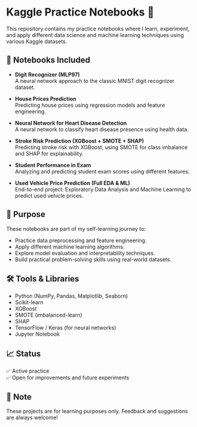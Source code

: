
# Kaggle Practice Notebooks 🚀

This repository contains my practice notebooks where I learn, experiment, and apply different data science and machine learning techniques using various Kaggle datasets.

## 📂 Notebooks Included

- **Digit Recognizer (MLP97)**  
  A neural network approach to the classic MNIST digit recognizer dataset.

- **House Prices Prediction**  
  Predicting house prices using regression models and feature engineering.

- **Neural Network for Heart Disease Detection**  
  A neural network to classify heart disease presence using health data.

- **Stroke Risk Prediction (XGBoost + SMOTE + SHAP)**  
  Predicting stroke risk with XGBoost, using SMOTE for class imbalance and SHAP for explainability.

- **Student Performance in Exam**  
  Analyzing and predicting student exam scores using different features.

- **Used Vehicle Price Prediction (Full EDA & ML)**  
  End-to-end project: Exploratory Data Analysis and Machine Learning to predict used vehicle prices.

## 📌 Purpose

These notebooks are part of my self-learning journey to:
- Practice data preprocessing and feature engineering.
- Apply different machine learning algorithms.
- Explore model evaluation and interpretability techniques.
- Build practical problem-solving skills using real-world datasets.

## 🛠️ Tools & Libraries

- Python (NumPy, Pandas, Matplotlib, Seaborn)
- Scikit-learn
- XGBoost
- SMOTE (imbalanced-learn)
- SHAP
- TensorFlow / Keras (for neural networks)
- Jupyter Notebook

## 📈 Status

✅ Active practice  
✅ Open for improvements and future experiments

## 📣 Note

These projects are for learning purposes only. Feedback and suggestions are always welcome!
